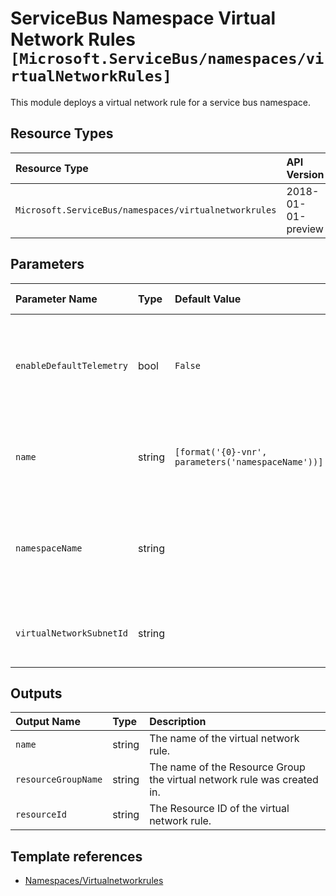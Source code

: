 # ServiceBus Namespace Virtual Network Rules `[Microsoft.ServiceBus/namespaces/virtualNetworkRules]`

This module deploys a virtual network rule for a service bus namespace.

## Resource Types

| Resource Type | API Version |
| :-- | :-- |
| `Microsoft.ServiceBus/namespaces/virtualnetworkrules` | 2018-01-01-preview |

## Parameters

| Parameter Name | Type | Default Value | Possible Values | Description |
| :-- | :-- | :-- | :-- | :-- |
| `enableDefaultTelemetry` | bool | `False` |  | Optional. Enable telemetry via the Customer Usage Attribution ID (GUID). |
| `name` | string | `[format('{0}-vnr', parameters('namespaceName'))]` |  | Optional. The name of the virtual network rule |
| `namespaceName` | string |  |  | Required. Name of the parent Service Bus Namespace for the Service Bus Queue. |
| `virtualNetworkSubnetId` | string |  |  | Required. Resource ID of Virtual Network Subnet |

## Outputs

| Output Name | Type | Description |
| :-- | :-- | :-- |
| `name` | string | The name of the virtual network rule. |
| `resourceGroupName` | string | The name of the Resource Group the virtual network rule was created in. |
| `resourceId` | string | The Resource ID of the virtual network rule. |

## Template references

- [Namespaces/Virtualnetworkrules](https://docs.microsoft.com/en-us/azure/templates/Microsoft.ServiceBus/2018-01-01-preview/namespaces/virtualnetworkrules)
